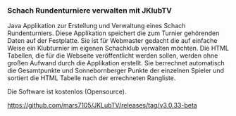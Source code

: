 ### Schach Rundenturniere verwalten mit JKlubTV

Java Applikation zur Erstellung und Verwaltung eines Schach Rundenturniers. Diese Applikation speichert die zum Turnier gehörenden Daten auf der Festplatte.
Sie ist für Webmaster gedacht die auf einfache Weise ein Klubturnier im eigenen Schachklub verwalten möchten. Die HTML Tabellen, die für die Webseite veröffentlicht werden sollen, werden ohne großen Aufwand durch die Applikation erstellt. Sie berrechnet automatisch die Gesamtpunkte und Sonnebornberger Punkte der einzelnen Spieler und sortiert die HTML Tabelle nach der errechneten Rangliste.

Die Software ist kostenlos (Opensource).

https://github.com/mars7105/JKLubTV/releases/tag/v3.0.33-beta
